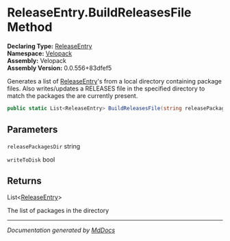 ﻿<!--  
  <auto-generated>   
    The contents of this file were generated by a tool.  
    Changes to this file may be list if the file is regenerated  
  </auto-generated>   
-->

# ReleaseEntry.BuildReleasesFile Method

**Declaring Type:** [ReleaseEntry](../index.md)  
**Namespace:** [Velopack](../../index.md)  
**Assembly:** Velopack  
**Assembly Version:** 0.0.556+83dfef5

Generates a list of [ReleaseEntry](../index.md)'s from a local directory containing package files. Also writes\/updates a RELEASES file in the specified directory to match the packages the are currently present.

```csharp
public static List<ReleaseEntry> BuildReleasesFile(string releasePackagesDir, bool writeToDisk = true);
```

## Parameters

`releasePackagesDir`  string

`writeToDisk`  bool

## Returns

List\<[ReleaseEntry](../index.md)\>

The list of packages in the directory

___

*Documentation generated by [MdDocs](https://github.com/ap0llo/mddocs)*
